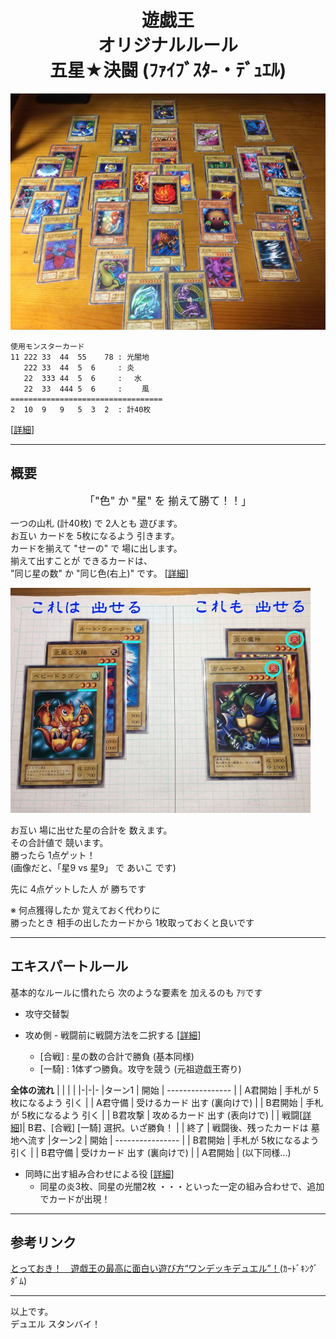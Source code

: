 <h1 align="center" >
  遊戯王<br>
  オリジナルルール<br>
  五星★決闘 (ﾌｧｲﾌﾞｽﾀ-・ﾃﾞｭｴﾙ)
</h1>
<!-- === -->

![](0_全体.jpg)

```
使用モンスターカード 
11 222 33  44  55    78 : 光闇地
   222 33  44  5  6     : 炎　　
   22  333 44  5  6     : 　水　
   22  33  444 5  6     : 　　風
==================================
2  10  9   9   5  3  2  : 計40枚
```
[[詳細](!0_使用モンスターカード.md)]
___

概要
---

<center><big>「"色" か "星" を 揃えて勝て！！」</big></center>

一つの山札 (計40枚) で 2人とも 遊びます。   
お互い カードを 5枚になるよう 引きます。  
カードを揃えて "せーの" で 場に出します。  
揃えて出すことが できるカードは、  
"同じ星の数" か "同じ色(右上)" です。 [[詳細](!1_出せる・出せない_詳細.md)]

![](1_A_基本1.jpg)  
  
お互い 場に出せた星の合計を 数えます。  
その合計値で 競います。  
勝ったら 1点ゲット！  
(画像だと、「星9 vs 星9」 で あいこ です)  
  
先に 4点ゲットした人 が 勝ちです  
  
※ 何点獲得したか 覚えておく代わりに  
勝ったとき 相手の出したカードから 1枚取っておくと良いです  
  
---
エキスパートルール
---
基本的なルールに慣れたら 次のような要素を 加えるのも ｱﾘです

+ 攻守交替製

+ 攻め側 - 戦闘前に戦闘方法を二択する [[詳細](!2_戦闘について.md)]
  - [合戦] : 星の数の合計で勝負 (基本同様)
  - [一騎] : 1体ずつ勝負。攻守を競う (元祖遊戯王寄り)

**全体の流れ** 
| | | | 
|-|-|-
|ターン1 | 開始    | ----------------
|        | A君開始 | 手札が 5枚になるよう 引く
|        | A君守備 | 受けるカード 出す (裏向けで)
|        | B君開始 | 手札が 5枚になるよう 引く
|        | B君攻撃 | 攻めるカード 出す (表向けで)
|        | 戦闘[[詳細](!2_戦闘について.md)]| B君、[合戦] [一騎] 選択。いざ勝負！
|        | 終了    | 戦闘後、残ったカードは 墓地へ流す
|ターン2 | 開始    | ----------------
|        | B君開始 | 手札が 5枚になるよう 引く
|        | B君守備 | 受けカード 出す (裏向けで)
|        | A君開始 | (以下同様...)


+ 同時に出す組み合わせによる役 [[詳細](!3_役について.md)]
  - 同星の炎3枚、同星の光闇2枚
    ・・・といった一定の組み合わせで、追加でカードが出現！
    


---
参考リンク
---

[とっておき！　遊戯王の最高に面白い遊び方“ワンデッキデュエル”！](http://cardkingdom.jp/yuugi/ex01.html)(ｶｰﾄﾞｷﾝｸﾞﾀﾞﾑ)

---
以上です。  
デュエル スタンバイ！